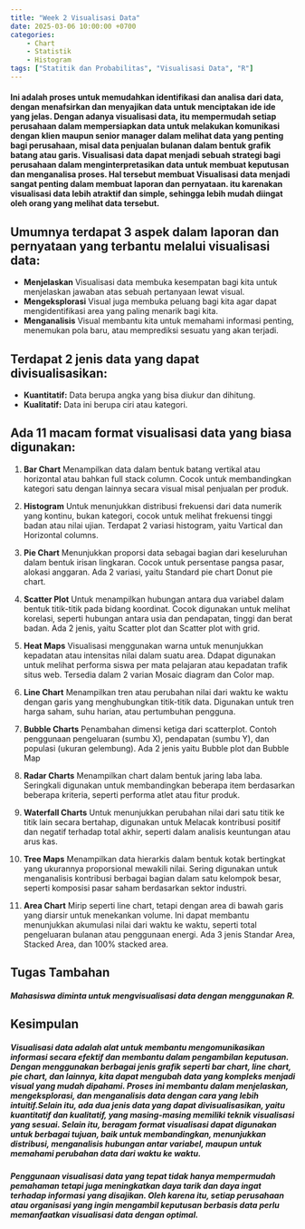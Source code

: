 ```yaml
---
title: "Week 2 Visualisasi Data"
date: 2025-03-06 10:00:00 +0700
categories: 
    - Chart
    - Statistik
    - Histogram
tags: ["Statitik dan Probabilitas", "Visualisasi Data", "R"]
---
```


#### Ini adalah proses untuk memudahkan identifikasi dan analisa dari data, dengan menafsirkan dan menyajikan data untuk menciptakan ide ide yang jelas. Dengan adanya visualisasi data, itu mempermudah setiap perusahaan dalam mempersiapkan data untuk melakukan komunikasi dengan klien maupun senior manager dalam melihat data yang penting bagi perusahaan, misal data penjualan bulanan dalam bentuk grafik batang atau garis. Visualisasi data dapat menjadi sebuah strategi bagi perusahaan dalam menginterpretasikan data untuk membuat keputusan dan menganalisa proses. Hal tersebut membuat Visualisasi data menjadi sangat penting dalam membuat laporan dan pernyataan. itu karenakan visualisasi data lebih atraktif dan simple, sehingga lebih mudah diingat oleh orang yang melihat data tersebut. 

## Umumnya terdapat 3 aspek dalam laporan dan pernyataan yang terbantu melalui visualisasi data:
- **Menjelaskan**
    Visualisasi data membuka kesempatan bagi kita untuk menjelaskan jawaban atas sebuah pertanyaan lewat visual. 
- **Mengeksplorasi**
    Visual juga membuka peluang bagi kita agar dapat mengidentifikasi area yang paling menarik bagi kita.
- **Menganalisis**
    Visual membantu kita untuk memahami informasi penting, menemukan pola baru, atau memprediksi sesuatu yang akan terjadi.

## Terdapat 2 jenis data yang dapat divisualisasikan:
- **Kuantitatif:**
    Data berupa angka yang bisa diukur dan dihitung.
- **Kualitatif:**
    Data ini berupa ciri atau kategori.

## Ada 11 macam format visualisasi data yang biasa digunakan:
1. **Bar Chart**
    Menampilkan data dalam bentuk batang vertikal atau horizontal atau bahkan full stack column. Cocok untuk membandingkan kategori satu dengan lainnya secara visual misal penjualan per produk.
    <img src="/assets/Bar.png" alt="">

2. **Histogram**
    Untuk menunjukkan distribusi frekuensi dari data numerik yang kontinu, bukan kategori, cocok untuk melihat frekuensi tinggi badan atau nilai ujian. Terdapat 2 variasi histogram, yaitu Vartical dan Horizontal columns.
    <img src="/assets/Histogram.png" alt="">

3. **Pie Chart**
    Menunjukkan proporsi data sebagai bagian dari keseluruhan dalam bentuk irisan lingkaran. Cocok untuk persentase pangsa pasar, alokasi anggaran. Ada 2 variasi, yaitu Standard pie chart Donut pie chart.
    <img src="/assets/Pie.png" alt="">

4. **Scatter Plot**
    Untuk menampilkan hubungan antara dua variabel dalam bentuk titik-titik pada bidang koordinat. Cocok digunakan untuk melihat korelasi, seperti hubungan antara usia dan pendapatan, tinggi dan berat badan. Ada 2 jenis, yaitu Scatter plot dan Scatter plot with grid.
    <img src="/assets/Scatter.png" alt="">

5. **Heat Maps**
    Visualisasi menggunakan warna untuk menunjukkan kepadatan atau intensitas nilai dalam suatu area. Ddapat digunakan untuk melihat performa siswa per mata pelajaran atau kepadatan trafik situs web. Tersedia dalam 2 varian Mosaic diagram dan Color map.
    <img src="/assets/Heat.png" alt="">

6. **Line Chart**
    Menampilkan tren atau perubahan nilai dari waktu ke waktu dengan garis yang menghubungkan titik-titik data. Digunakan untuk tren harga saham, suhu harian, atau pertumbuhan pengguna. 
    <img src="/assets/Line.png" alt="">

7. **Bubble Charts**
    Penambahan dimensi ketiga dari scatterplot. Contoh penggunaan pengeluaran (sumbu X), pendapatan (sumbu Y), dan populasi (ukuran gelembung). Ada 2 jenis yaitu Bubble plot dan Bubble Map
    <img src="/assets/Bubble.png" alt="">

8. **Radar Charts**
    Menampilkan chart dalam bentuk jaring laba laba. Seringkali digunakan untuk membandingkan beberapa item berdasarkan beberapa kriteria, seperti performa atlet atau fitur produk.
    <img src="/assets/Radar.png" alt="">

9. **Waterfall Charts**
    Untuk menunjukkan perubahan nilai dari satu titik ke titik lain secara bertahap, digunakan untuk Melacak kontribusi positif dan negatif terhadap total akhir, seperti dalam analisis keuntungan atau arus kas.
    <img src="/assets/Waterfall.png" alt="">

10. **Tree Maps**
    Menampilkan data hierarkis dalam bentuk kotak bertingkat yang ukurannya proporsional mewakili nilai. Sering digunakan untuk menganalisis kontribusi berbagai bagian dalam satu kelompok besar, seperti komposisi pasar saham berdasarkan sektor industri.
    <img src="/assets/Tree.png" alt="">

11. **Area Chart**
    Mirip seperti line chart, tetapi dengan area di bawah garis yang diarsir untuk menekankan volume. Ini dapat membantu menunjukkan akumulasi nilai dari waktu ke waktu, seperti total pengeluaran bulanan atau penggunaan energi. Ada 3 jenis Standar Area, Stacked Area, dan 100% stacked area. 
    <img src="/assets/Area2.png" alt="">
    <img src="/assets/Area1.png" alt="">

## Tugas Tambahan
##### Mahasiswa diminta untuk mengvisualisasi data dengan menggunakan R.

## Kesimpulan
##### Visualisasi data adalah alat untuk membantu mengomunikasikan informasi secara efektif dan membantu dalam pengambilan keputusan. Dengan menggunakan berbagai jenis grafik seperti bar chart, line chart, pie chart, dan lainnya, kita dapat mengubah data yang kompleks menjadi visual yang mudah dipahami. Proses ini membantu dalam menjelaskan, mengeksplorasi, dan menganalisis data dengan cara yang lebih intuitif.Selain itu, ada dua jenis data yang dapat divisualisasikan, yaitu kuantitatif dan kualitatif, yang masing-masing memiliki teknik visualisasi yang sesuai. Selain itu, beragam format visualisasi dapat digunakan untuk berbagai tujuan, baik untuk membandingkan, menunjukkan distribusi, menganalisis hubungan antar variabel, maupun untuk memahami perubahan data dari waktu ke waktu.

##### Penggunaan visualisasi data yang tepat tidak hanya mempermudah pemahaman tetapi juga meningkatkan daya tarik dan daya ingat terhadap informasi yang disajikan. Oleh karena itu, setiap perusahaan atau organisasi yang ingin mengambil keputusan berbasis data perlu memanfaatkan visualisasi data dengan optimal.



